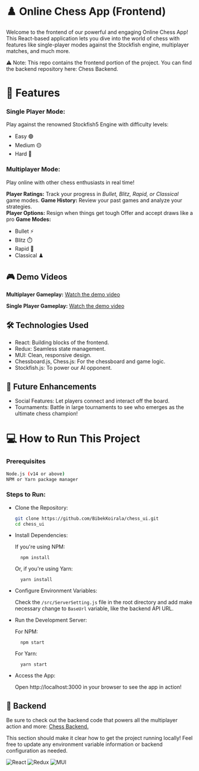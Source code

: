 # ♟️ Online Chess App (Frontend)

Welcome to the frontend of our powerful and engaging Online Chess App! This React-based application lets you dive into the world of chess with features like single-player modes against the Stockfish engine, multiplayer matches, and much more.

⚠️ Note: This repo contains the frontend portion of the project. You can find the backend repository here: Chess Backend.

# 🚀 Features

### Single Player Mode: 

Play against the renowned Stockfish5 Engine with difficulty levels:
*   Easy 🟢
*   Medium 🟡
*   Hard 🔴
    
### Multiplayer Mode: 

Play online with other chess enthusiasts in real time!

**Player Ratings:** Track your progress in _Bullet, Blitz, Rapid, or Classical_ game modes.
**Game History:** Review your past games and analyze your strategies.    
**Player Options:**
Resign when things get tough
Offer and accept draws like a pro
**Game Modes:**
* Bullet ⚡
* Blitz ⏱️
* Rapid 🚀
* Classical ♟️

## 🎮 Demo Videos

**Multiplayer Gameplay:** [Watch the demo video](https://drive.google.com/file/d/1l6Gs9EGftBd5Jxh1SXV29_ajzWuefdh-/view?usp=sharing)

**Single Player Gameplay:** [Watch the demo video](https://drive.google.com/file/d/1GjrDIbY7MXg6tQU2z_-5gCy7jss9akGG/view?usp=sharing)

## 🛠️ Technologies Used

* React: Building blocks of the frontend.
* Redux: Seamless state management.
* MUI: Clean, responsive design.
* Chessboard.js, Chess.js: For the chessboard and game logic.
* Stockfish.js: To power our AI opponent.

## 🔮 Future Enhancements

* Social Features: Let players connect and interact off the board.
* Tournaments: Battle in large tournaments to see who emerges as the ultimate chess champion!


# 💻 How to Run This Project

### **Prerequisites**
```bash
Node.js (v14 or above)
NPM or Yarn package manager
```
### **Steps to Run:**

* Clone the Repository:
    ```bash
    git clone https://github.com/BibekKoirala/chess_ui.git
    cd chess_ui

* Install Dependencies:

    If you're using NPM:

        npm install
    Or, if you're using Yarn:
        
        yarn install

* Configure Environment Variables:

    Check the ```/src/ServerSetting.js``` file in the root directory and add make necessary change to ```BaseUrl``` variable, like the backend API URL.

* Run the Development Server:

    For NPM:
        
        npm start

    For Yarn:
        
        yarn start

* Access the App:

    Open http://localhost:3000 in your browser to see the app in action!


## 📁 Backend

Be sure to check out the backend code that powers all the multiplayer action and more: [Chess Backend.](https://github.com/BibekKoirala/chess_backend)

This section should make it clear how to get the project running locally! Feel free to update any environment variable information or backend configuration as needed.

![React](https://img.shields.io/badge/React-20232A?style=for-the-badge&logo=react&logoColor=61DAFB)
![Redux](https://img.shields.io/badge/Redux-593D88?style=for-the-badge&logo=redux&logoColor=white)
![MUI](https://img.shields.io/badge/MUI-007FFF?style=for-the-badge&logo=mui&logoColor=white)
